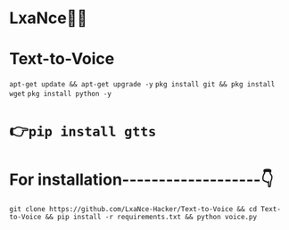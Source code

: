 # LxaNce👸🤴
# Text-to-Voice

```apt-get update && apt-get upgrade -y```
```pkg install git && pkg install wget```
```pkg install python -y```
# 👉```pip install gtts```
# For installation-------------------👇
```git clone https://github.com/LxaNce-Hacker/Text-to-Voice && cd Text-to-Voice && pip install -r requirements.txt && python voice.py```
